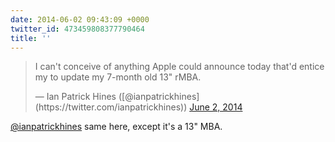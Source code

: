 ```yaml
---
date: 2014-06-02 09:43:09 +0000
twitter_id: 473459808377790464
title: ''
---
```


<blockquote class="twitter-tweet"><p lang="en" dir="ltr">I can&#39;t conceive of anything Apple could announce today that&#39;d entice my to update my 7-month old 13&quot; rMBA.</p>&mdash; Ian Patrick Hines ([@ianpatrickhines](https://twitter.com/ianpatrickhines)) <a href="https://twitter.com/ianpatrickhines/status/473441810631901184?ref_src=twsrc%5Etfw">June 2, 2014</a></blockquote>
<script async src="https://platform.twitter.com/widgets.js" charset="utf-8"></script>

[@ianpatrickhines](https://twitter.com/ianpatrickhines) same here, except it's a 13" MBA.
